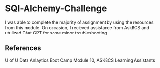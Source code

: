# SQl-Alchemy-Challenge

I was able to complete the majority of assignment by using the resources from this module. On occasion, I recieved assistance from AskBCS and utulized Chat GPT for some minor troubleshooting.

## References
U of U Data Anlaytics Boot Camp Module 10, 
ASKBCS Learning Assistants
